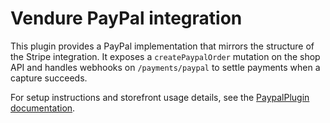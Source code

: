 # Vendure PayPal integration

This plugin provides a PayPal implementation that mirrors the structure of the Stripe integration. It exposes a `createPaypalOrder` mutation on the shop API and handles webhooks on `/payments/paypal` to settle payments when a capture succeeds.

For setup instructions and storefront usage details, see the [PaypalPlugin documentation](../../../../docs/docs/reference/core-plugins/payments-plugin/paypal-plugin.md).
